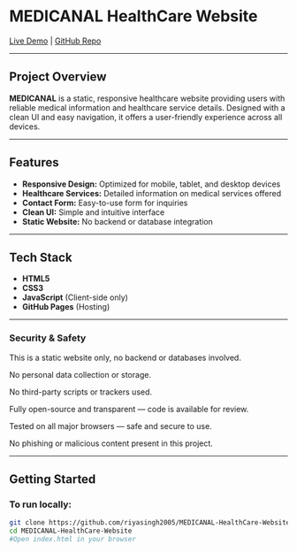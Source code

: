 # **MEDICANAL HealthCare Website**

[Live Demo](https://riyasingh2005.github.io/MEDICANAL-HealthCare-Website/) | [GitHub Repo](https://github.com/riyasingh2005/MEDICANAL-HealthCare-Website)

---

## **Project Overview**

**MEDICANAL** is a static, responsive healthcare website providing users with reliable medical information and healthcare service details. Designed with a clean UI and easy navigation, it offers a user-friendly experience across all devices.

---

## **Features**

- **Responsive Design:** Optimized for mobile, tablet, and desktop devices  
- **Healthcare Services:** Detailed information on medical services offered  
- **Contact Form:** Easy-to-use form for inquiries  
- **Clean UI:** Simple and intuitive interface  
- **Static Website:** No backend or database integration

---

## **Tech Stack**

- **HTML5**  
- **CSS3**  
- **JavaScript** (Client-side only)  
- **GitHub Pages** (Hosting)

---

### **Security & Safety**
This is a static website only, no backend or databases involved.

No personal data collection or storage.

No third-party scripts or trackers used.

Fully open-source and transparent — code is available for review.

Tested on all major browsers — safe and secure to use.

No phishing or malicious content present in this project.

---

## **Getting Started**

### To run locally:

```bash
git clone https://github.com/riyasingh2005/MEDICANAL-HealthCare-Website.git
cd MEDICANAL-HealthCare-Website
#Open index.html in your browser 


